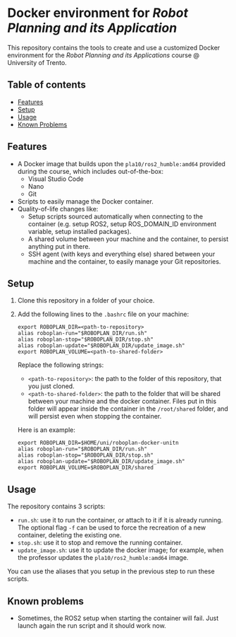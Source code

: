 # Docker environment for _Robot Planning and its Application_
This repository contains the tools to create and use a customized Docker environment for the _Robot Planning and its Applications_ course @ University of Trento.

## Table of contents
* [Features](#features)
* [Setup](#setup)
* [Usage](#usage)
* [Known Problems](#known-problems)

## Features
* A Docker image that builds upon the `pla10/ros2_humble:amd64` provided during the course, which includes out-of-the-box:
    * Visual Studio Code
    * Nano
    * Git
* Scripts to easily manage the Docker container.
* Quality-of-life changes like:
    * Setup scripts sourced automatically when connecting to the container (e.g. setup ROS2, setup ROS_DOMAIN_ID environment variable, setup installed packages).
    * A shared volume between your machine and the container, to persist anything put in there.
    * SSH agent (with keys and everything else) shared between your machine and the container, to easily manage your Git repositories.

## Setup
1. Clone this repository in a folder of your choice.
2. Add the following lines to the `.bashrc` file on your machine:

    ```
    export ROBOPLAN_DIR=<path-to-repository>
    alias roboplan-run="$ROBOPLAN_DIR/run.sh"
    alias roboplan-stop="$ROBOPLAN_DIR/stop.sh"
    alias roboplan-update="$ROBOPLAN_DIR/update_image.sh"
    export ROBOPLAN_VOLUME=<path-to-shared-folder>
    ```

    Replace the following strings:
    * `<path-to-repository>`: the path to the folder of this repository, that you just cloned.
    * `<path-to-shared-folder>`: the path to the folder that will be shared between your machine and the docker container. Files put in this folder will appear inside the container in the `/root/shared` folder, and will persist even when stopping the container.

    Here is an example:
    ```
    export ROBOPLAN_DIR=$HOME/uni/roboplan-docker-unitn
    alias roboplan-run="$ROBOPLAN_DIR/run.sh"
    alias roboplan-stop="$ROBOPLAN_DIR/stop.sh"
    alias roboplan-update="$ROBOPLAN_DIR/update_image.sh"
    export ROBOPLAN_VOLUME=$ROBOPLAN_DIR/shared
    ```

## Usage
The repository contains 3 scripts:
* `run.sh`: use it to run the container, or attach to it if it is already running. The optional flag `-f` can be used to force the recreation of a new container, deleting the existing one.
* `stop.sh`: use it to stop and remove the running container.
* `update_image.sh`: use it to update the docker image; for example, when the professor updates the `pla10/ros2_humble:amd64` image.

You can use the aliases that you setup in the previous step to run these scripts.

## Known problems
* Sometimes, the ROS2 setup when starting the container will fail. Just launch again the run script and it should work now.
